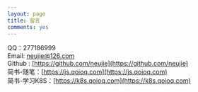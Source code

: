 ```yaml
---
layout: page
title: 留言
comments: yes
---
```


QQ：277186999  
Email: neujie@126.com      
Github : [https://github.com/neujie](https://github.com/neujie)    
简书-随笔：[https://js.qoioq.com](https://js.qoioq.com)  
简书-学习K8S：[https://k8s.qoioq.com](https://k8s.qoioq.com)  